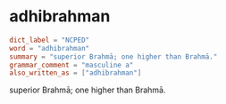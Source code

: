 # adhibrahman

``` toml
dict_label = "NCPED"
word = "adhibrahman"
summary = "superior Brahmā; one higher than Brahmā."
grammar_comment = "masculine a"
also_written_as = ["adhibrahman"]
```

superior Brahmā; one higher than Brahmā.

